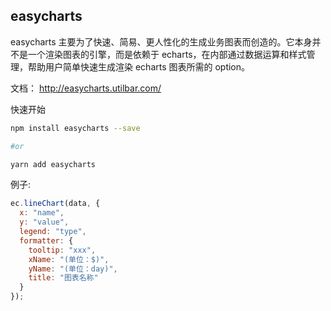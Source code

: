 ## easycharts

easycharts 主要为了快速、简易、更人性化的生成业务图表而创造的。它本身并不是一个渲染图表的引擎，而是依赖于 echarts，在内部通过数据运算和样式管理，帮助用户简单快速生成渲染 echarts 图表所需的 option。

文档： http://easycharts.utilbar.com/

快速开始

```sh
npm install easycharts --save

#or

yarn add easycharts
```

例子:

```js
ec.lineChart(data, {
  x: "name",
  y: "value",
  legend: "type",
  formatter: {
    tooltip: "xxx",
    xName: "(单位：$)",
    yName: "(单位：day)",
    title: "图表名称"
  }
});
```
